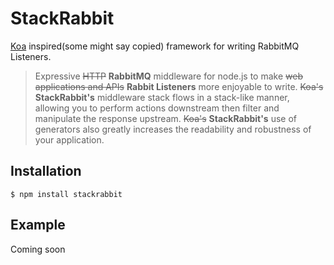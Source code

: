 # StackRabbit

[Koa](https://github.com/koajs/koa) inspired(some might say copied) framework for writing RabbitMQ Listeners.

>Expressive ~~HTTP~~ __RabbitMQ__ middleware for node.js to make ~~web applications and APIs~~ __Rabbit Listeners__ more enjoyable to write. ~~Koa's~~ __StackRabbit's__ middleware stack flows in a stack-like manner, allowing you to perform actions downstream then filter and manipulate the response upstream. ~~Koa's~~ __StackRabbit's__ use of generators also greatly increases the readability and robustness of your application.

## Installation

```
$ npm install stackrabbit
```

## Example

Coming soon
